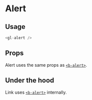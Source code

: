 # Alert

<!-- STORY -->

## Usage
~~~js
<gl-alert />
~~~

## Props

Alert uses the same props as [`<b-alert>`].

## Under the hood
Link uses [`<b-alert>`] internally.

[`<b-alert>`]: https://bootstrap-vue.js.org/docs/components/alert
